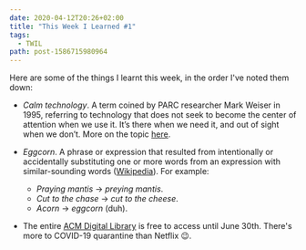 ```yaml
---
date: 2020-04-12T20:26+02:00
title: "This Week I Learned #1"
tags:
  - TWIL
path: post-1586715980964
---
```


Here are some of the things I learnt this week, in the order I've noted them down:

* _Calm technology_. A term coined by PARC researcher Mark Weiser in 1995, referring to technology that does not seek to become the center of attention when we use it. It’s there when we need it, and out of sight when we don’t. More on the topic [here](https://calmtech.com/index.html).

* _Eggcorn_. A phrase or expression that resulted from intentionally or accidentally substituting one or more words from an expression with similar-sounding words ([Wikipedia](https://en.wikipedia.org/wiki/Eggcorn)). For example:
  * _Praying mantis_ -> _preying mantis_.
  * _Cut to the chase_ -> _cut to the cheese_.
  * _Acorn_ -> _eggcorn_ (duh).

* The entire [ACM Digital Library](https://dl.acm.org) is free to access until June 30th. There's more to COVID-19 quarantine than Netflix 😉.
